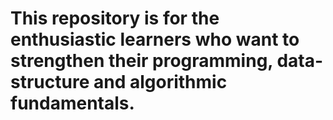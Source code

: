 # This repository is for the enthusiastic learners who want to strengthen their programming, data-structure and algorithmic fundamentals.
